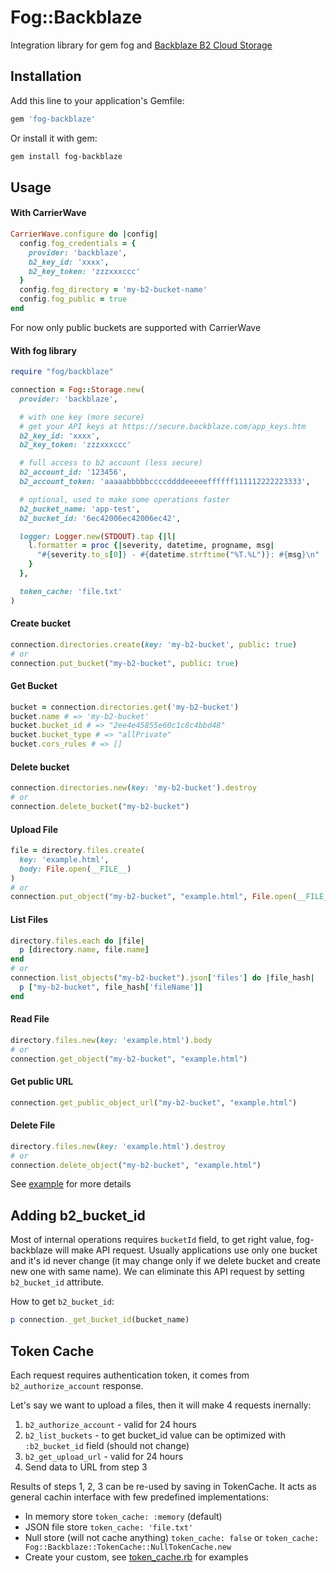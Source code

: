 # Fog::Backblaze

Integration library for gem fog and [Backblaze B2 Cloud Storage](https://www.backblaze.com/b2/cloud-storage.html)

## Installation

Add this line to your application's Gemfile:

```ruby
gem 'fog-backblaze'
```

Or install it with gem:

```sh
gem install fog-backblaze
```

## Usage

#### With CarrierWave

```ruby
CarrierWave.configure do |config|
  config.fog_credentials = {
    provider: 'backblaze',
    b2_key_id: 'xxxx',
    b2_key_token: 'zzzxxxccc'
  }
  config.fog_directory = 'my-b2-bucket-name'
  config.fog_public = true
end
```
For now only public buckets are supported with CarrierWave

#### With fog library

```ruby
require "fog/backblaze"

connection = Fog::Storage.new(
  provider: 'backblaze',

  # with one key (more secure)
  # get your API keys at https://secure.backblaze.com/app_keys.htm
  b2_key_id: 'xxxx',
  b2_key_token: 'zzzxxxccc'

  # full access to b2 account (less secure)
  b2_account_id: '123456',
  b2_account_token: 'aaaaabbbbbccccddddeeeeeffffff111112222223333',

  # optional, used to make some operations faster
  b2_bucket_name: 'app-test',
  b2_bucket_id: '6ec42006ec42006ec42',

  logger: Logger.new(STDOUT).tap {|l|
    l.formatter = proc {|severity, datetime, progname, msg|
      "#{severity.to_s[0]} - #{datetime.strftime("%T.%L")}: #{msg}\n"
    }
  },

  token_cache: 'file.txt'
)
```

#### Create bucket

```ruby
connection.directories.create(key: 'my-b2-bucket', public: true)
# or
connection.put_bucket("my-b2-bucket", public: true)
```

#### Get Bucket

```ruby
bucket = connection.directories.get('my-b2-bucket')
bucket.name # => 'my-b2-bucket'
bucket.bucket_id # => "2ee4e45855e60c1c8c4bbd48"
bucket.bucket_type # => "allPrivate"
bucket.cors_rules # => []
```

#### Delete bucket

```ruby
connection.directories.new(key: 'my-b2-bucket').destroy
# or
connection.delete_bucket("my-b2-bucket")
```

#### Upload File

```ruby
file = directory.files.create(
  key: 'example.html',
  body: File.open(__FILE__)
)
# or
connection.put_object("my-b2-bucket", "example.html", File.open(__FILE__))
```

#### List Files

```ruby
directory.files.each do |file|
  p [directory.name, file.name]
end
# or
connection.list_objects("my-b2-bucket").json['files'] do |file_hash|
  p ["my-b2-bucket", file_hash['fileName']]
end
```

#### Read File
```ruby
directory.files.new(key: 'example.html').body
# or
connection.get_object("my-b2-bucket", "example.html")
```

#### Get public URL
```ruby
connection.get_public_object_url("my-b2-bucket", "example.html")
```

#### Delete File

```ruby
directory.files.new(key: 'example.html').destroy
# or
connection.delete_object("my-b2-bucket", "example.html")
```

See [example](examples/example.rb) for more details

## Adding b2_bucket_id

Most of internal operations requires `bucketId` field, to get right value, fog-backblaze will make API request.
Usually applications use only one bucket and it's id never change (it may change only if we delete bucket and create new one with same name).
We can eliminate this API request by setting `b2_bucket_id` attribute.

How to get `b2_bucket_id`:
```ruby
p connection._get_bucket_id(bucket_name)
```

## Token Cache

Each request requires authentication token, it comes from `b2_authorize_account` response.

Let's say we want to upload a files, then it will make 4 requests inernally:

1. `b2_authorize_account` - valid for 24 hours
2. `b2_list_buckets` - to get bucket_id value can be optimized with `:b2_bucket_id` field (should not change)
3. `b2_get_upload_url` - valid for 24 hours
4. Send data to URL from step 3

Results of steps 1, 2, 3 can be re-used by saving in TokenCache. It acts as general cachin interface with few predefined implementations:

* In memory store `token_cache: :memory` (default)
* JSON file store `token_cache: 'file.txt'`
* Null store (will not cache anything) `token_cache: false` or `token_cache: Fog::Backblaze::TokenCache::NullTokenCache.new`
* Create your custom, see [token_cache.rb](lib/fog/backblaze/token_cache.rb) for examples
